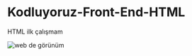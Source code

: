 # Kodluyoruz-Front-End-HTML
HTML ilk çalışmam

![web de görünüm](https://resimyukle.io/r/OJBoENlxJ1)

